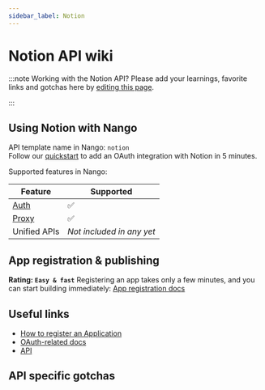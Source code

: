 ```yaml
---
sidebar_label: Notion
---
```


# Notion API wiki

:::note Working with the Notion API?
Please add your learnings, favorite links and gotchas here by [editing this page](https://github.com/nangohq/nango/tree/master/docs/docs/providers/notion.md).

:::

## Using Notion with Nango

API template name in Nango: `notion`  
Follow our [quickstart](../quickstart.md) to add an OAuth integration with Notion in 5 minutes.

Supported features in Nango:

| Feature                            | Supported                 |
| ---------------------------------- | ------------------------- |
| [Auth](/nango-auth/core-concepts)  | ✅                        |
| [Proxy](/nango-unified-apis/proxy) | ✅                        |
| Unified APIs                       | _Not included in any yet_ |

## App registration & publishing

**Rating: `Easy & fast`**
Registering an app takes only a few minutes, and you can start building immediately: [App registration docs](https://developers.notion.com/docs/authorization#step-1-navigate-the-user-to-the-integrations-authorization-url)



## Useful links

- [How to register an Application](https://developers.notion.com/docs/authorization#step-1-navigate-the-user-to-the-integrations-authorization-url)
- [OAuth-related docs](https://developers.notion.com/docs/authorization#public-integration-auth-flow-set-up)
- [API](https://developers.notion.com/docs/working-with-comments)


## API specific gotchas

